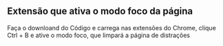 <h2>Extensão que ativa o modo foco da página</h2>

Faça o downloand do Código e carrega nas extensões do Chrome, clique Ctrl + B e ative o modo foco, que limpará a página de distrações
